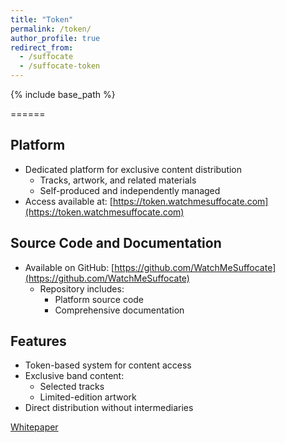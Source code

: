 ```yaml
---
title: "Token"
permalink: /token/
author_profile: true
redirect_from:
  - /suffocate
  - /suffocate-token
---
```


{% include base_path %}

======

Platform
------
* Dedicated platform for exclusive content distribution
  * Tracks, artwork, and related materials
  * Self-produced and independently managed
* Access available at: [https://token.watchmesuffocate.com](https://token.watchmesuffocate.com)

Source Code and Documentation
------
* Available on GitHub: [https://github.com/WatchMeSuffocate](https://github.com/WatchMeSuffocate)
  * Repository includes:
    * Platform source code
    * Comprehensive documentation

Features
------
* Token-based system for content access
* Exclusive band content:
  * Selected tracks
  * Limited-edition artwork
* Direct distribution without intermediaries


[Whitepaper](https://official.watchmesuffocate.com/paper/)